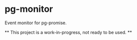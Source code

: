 # pg-monitor

Event monitor for pg-promise.

** This project is a work-in-progress, not ready to be used. **
